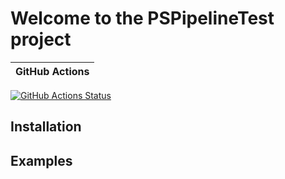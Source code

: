 Welcome to the PSPipelineTest project
=============================

| GitHub Actions |
|----------------|
[![GitHub Actions Status][github-actions-badge]][github-actions-build]

## Installation

## Examples


[github-actions-badge]: https://github.com/kevinnish/PSPipelineTest/workflows/CI/badge.svg
[github-actions-build]: https://github.com/kevinnish/PSPipelineTest/actions
